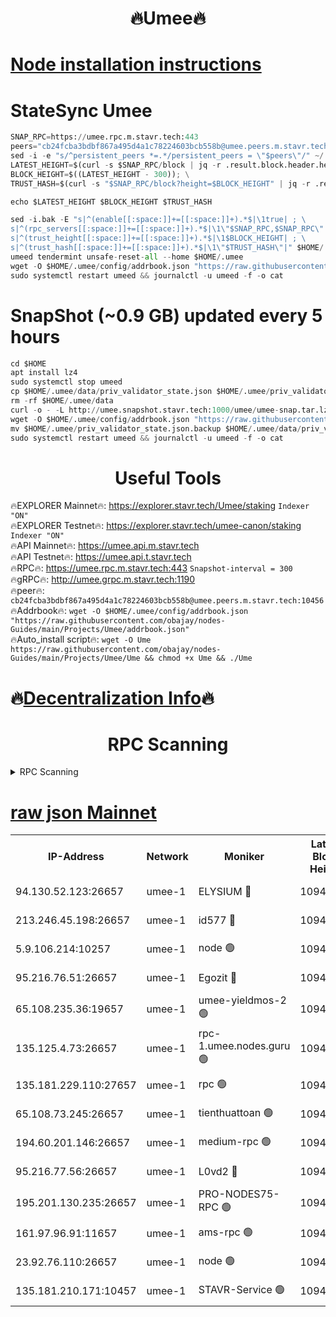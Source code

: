 <h1 align="center"> 🔥Umee🔥</h1>


[Node installation instructions](https://github.com/obajay/nodes-Guides/tree/main/Projects/Umee)
=
# StateSync Umee
```python
SNAP_RPC=https://umee.rpc.m.stavr.tech:443
peers="cb24fcba3bdbf867a495d4a1c78224603bcb558b@umee.peers.m.stavr.tech:10456"
sed -i -e "s/^persistent_peers *=.*/persistent_peers = \"$peers\"/" ~/.umee/config/config.toml
LATEST_HEIGHT=$(curl -s $SNAP_RPC/block | jq -r .result.block.header.height); \
BLOCK_HEIGHT=$((LATEST_HEIGHT - 300)); \
TRUST_HASH=$(curl -s "$SNAP_RPC/block?height=$BLOCK_HEIGHT" | jq -r .result.block_id.hash)

echo $LATEST_HEIGHT $BLOCK_HEIGHT $TRUST_HASH

sed -i.bak -E "s|^(enable[[:space:]]+=[[:space:]]+).*$|\1true| ; \
s|^(rpc_servers[[:space:]]+=[[:space:]]+).*$|\1\"$SNAP_RPC,$SNAP_RPC\"| ; \
s|^(trust_height[[:space:]]+=[[:space:]]+).*$|\1$BLOCK_HEIGHT| ; \
s|^(trust_hash[[:space:]]+=[[:space:]]+).*$|\1\"$TRUST_HASH\"|" $HOME/.umee/config/config.toml
umeed tendermint unsafe-reset-all --home $HOME/.umee
wget -O $HOME/.umee/config/addrbook.json "https://raw.githubusercontent.com/obajay/nodes-Guides/main/Projects/Umee/addrbook.json"
sudo systemctl restart umeed && journalctl -u umeed -f -o cat
```
# SnapShot (~0.9 GB) updated every 5 hours
```python
cd $HOME
apt install lz4
sudo systemctl stop umeed
cp $HOME/.umee/data/priv_validator_state.json $HOME/.umee/priv_validator_state.json.backup
rm -rf $HOME/.umee/data
curl -o - -L http://umee.snapshot.stavr.tech:1000/umee/umee-snap.tar.lz4 | lz4 -c -d - | tar -x -C $HOME/.umee --strip-components 2
wget -O $HOME/.umee/config/addrbook.json "https://raw.githubusercontent.com/obajay/nodes-Guides/main/Projects/Umee/addrbook.json"
mv $HOME/.umee/priv_validator_state.json.backup $HOME/.umee/data/priv_validator_state.json
sudo systemctl restart umeed && journalctl -u umeed -f -o cat
```
 <h1 align="center"> Useful Tools</h1>

🔥EXPLORER Mainnet🔥:      https://explorer.stavr.tech/Umee/staking             `Indexer "ON"` \
🔥EXPLORER Testnet🔥:        https://explorer.stavr.tech/umee-canon/staking      `Indexer "ON"` \
🔥API Mainnet🔥:                   https://umee.api.m.stavr.tech \
🔥API Testnet🔥:                     https://umee.api.t.stavr.tech \
🔥RPC🔥:                           https://umee.rpc.m.stavr.tech:443                     `Snapshot-interval = 300` \
🔥gRPC🔥:                              http://umee.grpc.m.stavr.tech:1190 \
🔥peer🔥:                     `cb24fcba3bdbf867a495d4a1c78224603bcb558b@umee.peers.m.stavr.tech:10456` \
🔥Addrbook🔥:    ```wget -O $HOME/.umee/config/addrbook.json "https://raw.githubusercontent.com/obajay/nodes-Guides/main/Projects/Umee/addrbook.json"``` \
🔥Auto_install script🔥: ```wget -O Ume https://raw.githubusercontent.com/obajay/nodes-Guides/main/Projects/Umee/Ume && chmod +x Ume && ./Ume```

🔥[Decentralization Info](https://github.com/obajay/StateSync-snapshots/tree/main/Projects/Umee/Decentralization)🔥
=

<h1 align="center"> RPC Scanning</h1>

<details>
<summary>RPC Scanning</summary>

<h2 align="center"> We scan nodes in real time every 4 hours. And we provide the final result of RPC endpoints.
We cannot influence the operation of these nodes in any way. </h2>


```python
If Voting Power is higher than 0 --> then the Node is a validator of the network and may be subject to attack and be a potential threat to the chain.
```
```python
We marked such validators with a red symbol
```

</details>

[raw json Mainnet](https://rpc-check.umeem.stavr.tech/umeem/rpc-umeem-result.json)
=



<table><tr><th>IP-Address</th><th>Network</th><th>Moniker</th><th>Latest Block Height</th><th>Earliest Block Height</th><th>Catching Up</th><th>Tx Index</th><th>Voting Power</th><th>Scan Time</th></tr><tr><td>94.130.52.123:26657</td><td>umee-1</td><td>ELYSIUM 🔴</td><td>10944603</td><td>3216011</td><td>False</td><td>on</td><td>23171292</td><td>2024-03-09T16:57:58.442069389UTC</td></tr><tr><td>213.246.45.198:26657</td><td>umee-1</td><td>id577 🔴</td><td>10944571</td><td>7100001</td><td>False</td><td>on</td><td>35124365</td><td>2024-03-09T16:54:52.908555930UTC</td></tr><tr><td>5.9.106.214:10257</td><td>umee-1</td><td>node 🟢</td><td>10944594</td><td>7942001</td><td>False</td><td>on</td><td>0</td><td>2024-03-09T16:57:10.194972408UTC</td></tr><tr><td>95.216.76.51:26657</td><td>umee-1</td><td>Egozit 🔴</td><td>10944603</td><td>8262001</td><td>False</td><td>off</td><td>38718542</td><td>2024-03-09T16:57:58.146046606UTC</td></tr><tr><td>65.108.235.36:19657</td><td>umee-1</td><td>umee-yieldmos-2 🟢</td><td>10944556</td><td>9575548</td><td>False</td><td>on</td><td>0</td><td>2024-03-09T16:53:24.913025244UTC</td></tr><tr><td>135.125.4.73:26657</td><td>umee-1</td><td>rpc-1.umee.nodes.guru 🟢</td><td>10944602</td><td>10691018</td><td>False</td><td>on</td><td>0</td><td>2024-03-09T16:57:58.687690179UTC</td></tr><tr><td>135.181.229.110:27657</td><td>umee-1</td><td>rpc 🟢</td><td>10944566</td><td>10754071</td><td>False</td><td>on</td><td>0</td><td>2024-03-09T16:54:19.856515647UTC</td></tr><tr><td>65.108.73.245:26657</td><td>umee-1</td><td>tienthuattoan 🟢</td><td>10944581</td><td>10787155</td><td>False</td><td>on</td><td>0</td><td>2024-03-09T16:55:51.699871005UTC</td></tr><tr><td>194.60.201.146:26657</td><td>umee-1</td><td>medium-rpc 🟢</td><td>10944573</td><td>10823243</td><td>False</td><td>on</td><td>0</td><td>2024-03-09T16:55:04.029506478UTC</td></tr><tr><td>95.216.77.56:26657</td><td>umee-1</td><td>L0vd2 🔴</td><td>10944614</td><td>10844613</td><td>False</td><td>off</td><td>38461622</td><td>2024-03-09T16:59:01.561400248UTC</td></tr><tr><td>195.201.130.235:26657</td><td>umee-1</td><td>PRO-NODES75-RPC 🟢</td><td>10944593</td><td>10881705</td><td>False</td><td>on</td><td>0</td><td>2024-03-09T16:56:59.782232204UTC</td></tr><tr><td>161.97.96.91:11657</td><td>umee-1</td><td>ams-rpc 🟢</td><td>10944614</td><td>10929930</td><td>False</td><td>on</td><td>0</td><td>2024-03-09T16:59:01.830516384UTC</td></tr><tr><td>23.92.76.110:26657</td><td>umee-1</td><td>node 🟢</td><td>10944625</td><td>10938001</td><td>False</td><td>on</td><td>0</td><td>2024-03-09T17:00:06.058539493UTC</td></tr><tr><td>135.181.210.171:10457</td><td>umee-1</td><td>STAVR-Service 🟢</td><td>10944606</td><td>10943001</td><td>False</td><td>on</td><td>0</td><td>2024-03-09T16:58:17.953378007UTC</td></tr></table>
